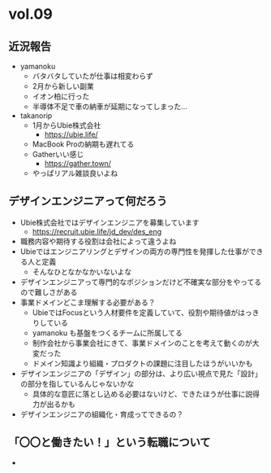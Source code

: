 # vol.09

## 近況報告
- yamanoku
  - バタバタしていたが仕事は相変わらず
  - 2月から新しい副業
  - イオン柏に行った
  - 半導体不足で車の納車が延期になってしまった…
- takanorip
  - 1月からUbie株式会社
    - https://ubie.life/
  - MacBook Proの納期も遅れてる
  - Gatherいい感じ
    - https://gather.town/
  - やっぱリアル雑談良いよね

## デザインエンジニアって何だろう
- Ubie株式会社ではデザインエンジニアを募集しています
  - https://recruit.ubie.life/jd_dev/des_eng
- 職務内容や期待する役割は会社によって違うよね
- Ubieではエンジニアリングとデザインの両方の専門性を発揮した仕事ができる人と定義
  - そんなひとなかなかいないよな
- デザインエンジニアって専門的なポジションだけど不確実な部分をやってるので難しさがある
- 事業ドメインどこま理解する必要がある？
  - UbieではFocusという人材要件を定義していて、役割や期待値がはっきりしている
  - yamanoku も基盤をつくるチームに所属してる
  - 制作会社から事業会社にきて、事業ドメインのことを考えて動くのが大変だった
  - ドメイン知識より組織・プロダクトの課題に注目したほうがいいかも
- デザインエンジニアの「デザイン」の部分は、より広い視点で見た「設計」の部分を指しているんじゃないかな
  - 具体的な意匠に落とし込める必要はないけど、できたほうが仕事に説得力が出るかも
- デザインエンジニアの組織化・育成ってできるの？

## 「〇〇と働きたい！」という転職について
- 
